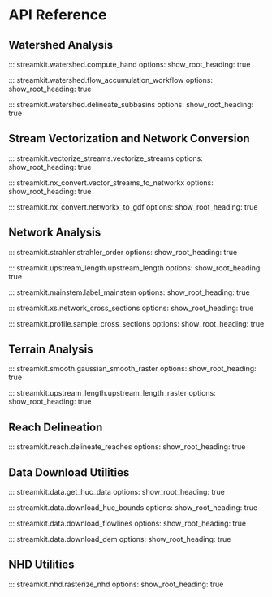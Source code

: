 # API Reference

## Watershed Analysis

::: streamkit.watershed.compute_hand
    options:
      show_root_heading: true

::: streamkit.watershed.flow_accumulation_workflow
    options:
      show_root_heading: true

::: streamkit.watershed.delineate_subbasins
    options:
      show_root_heading: true

## Stream Vectorization and Network Conversion

::: streamkit.vectorize_streams.vectorize_streams
    options:
      show_root_heading: true

::: streamkit.nx_convert.vector_streams_to_networkx
    options:
      show_root_heading: true

::: streamkit.nx_convert.networkx_to_gdf
    options:
      show_root_heading: true

## Network Analysis

::: streamkit.strahler.strahler_order
    options:
      show_root_heading: true

::: streamkit.upstream_length.upstream_length
    options:
      show_root_heading: true

::: streamkit.mainstem.label_mainstem
    options:
      show_root_heading: true

::: streamkit.xs.network_cross_sections
    options:
      show_root_heading: true

::: streamkit.profile.sample_cross_sections
    options:
      show_root_heading: true

## Terrain Analysis

::: streamkit.smooth.gaussian_smooth_raster
    options:
      show_root_heading: true

::: streamkit.upstream_length.upstream_length_raster
    options:
      show_root_heading: true

## Reach Delineation

::: streamkit.reach.delineate_reaches
    options:
      show_root_heading: true

## Data Download Utilities

::: streamkit.data.get_huc_data
    options:
      show_root_heading: true

::: streamkit.data.download_huc_bounds
    options:
      show_root_heading: true

::: streamkit.data.download_flowlines
    options:
      show_root_heading: true

::: streamkit.data.download_dem
    options:
      show_root_heading: true

## NHD Utilities

::: streamkit.nhd.rasterize_nhd
    options:
      show_root_heading: true
